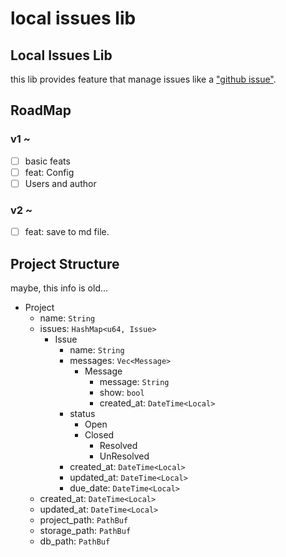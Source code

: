 # local issues lib

## Local Issues Lib

this lib provides feature that manage issues like a ["github issue"](https://github.com/Uliboooo/local_issues_lib/issues).

## RoadMap

### v1 ~

- [ ] basic feats
- [ ] feat: Config
- [ ] Users and author

### v2 ~

- [ ] feat: save to md file. 

## Project Structure

maybe, this info is old...

- Project
  - name: `String`
  - issues: `HashMap<u64, Issue>`
    - Issue
        - name: `String`
        - messages: `Vec<Message>`
            - Message
                - message: `String`
                - show: `bool`
                - created_at: `DateTime<Local>`
        - status
            - Open
            - Closed
                - Resolved
                - UnResolved
        - created_at: `DateTime<Local>`
        - updated_at: `DateTime<Local>`
        - due_date: `DateTime<Local>`
  - created_at: `DateTime<Local>`
  - updated_at: `DateTime<Local>`
  - project_path: `PathBuf`
  - storage_path: `PathBuf`
  - db_path: `PathBuf`
